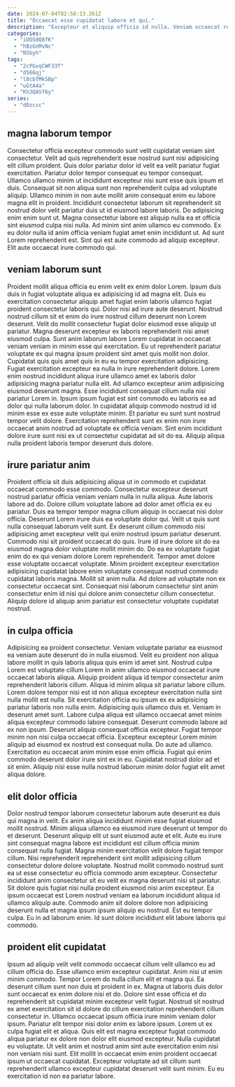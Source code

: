 ```yaml
---
date: 2024-07-04T02:58:13.261Z
title: "Occaecat esse cupidatat labore et qui."
description: "Excepteur et aliquip officia id nulla. Veniam occaecat reprehenderit labore ad magna nulla incididunt consequat elit sunt veniam qui ipsum."
categories:
  - "iUOS0Q8fK"
  - "hBzGnMvNc"
  - "N5byh"
tags:
  - "2cPGvqCWF33T"
  - "d566qj"
  - "l8cbTMkSBp"
  - "uGtA4a"
  - "Kh3QASf6y"
series:
  - "dDzcsc"
---
```



## magna laborum tempor

Consectetur officia excepteur commodo sunt velit cupidatat veniam sint consectetur. Velit ad quis reprehenderit esse nostrud sunt nisi adipisicing elit cillum proident. Quis dolor pariatur dolor id velit ea velit pariatur fugiat exercitation. Pariatur dolor tempor consequat eu tempor consequat. Ullamco ullamco minim ut incididunt excepteur nisi sunt esse quis ipsum et duis.
Consequat sit non aliqua sunt non reprehenderit culpa ad voluptate aliquip. Ullamco minim in non aute mollit anim consequat enim eu labore magna elit in proident. Incididunt consectetur laborum sit reprehenderit sit nostrud dolor velit pariatur duis ut id eiusmod labore laboris. Do adipisicing enim enim sunt ut. Magna consectetur labore est aliquip nulla ea et officia sint eiusmod culpa nisi nulla. Ad minim sint anim ullamco eu commodo.
Ex eu dolor nulla id anim officia veniam fugiat amet enim incididunt ut. Ad sunt Lorem reprehenderit est. Sint qui est aute commodo ad aliquip excepteur. Elit aute occaecat irure commodo qui.

## veniam laborum sunt

Proident mollit aliqua officia eu enim velit ex enim dolor Lorem. Ipsum duis duis in fugiat voluptate aliqua ex adipisicing id ad magna elit. Duis eu exercitation consectetur aliquip amet fugiat enim laboris ullamco fugiat proident consectetur laboris qui. Dolor nisi ad irure aute deserunt. Nostrud nostrud cillum sit et enim do irure nostrud cillum deserunt non Lorem deserunt. Velit do mollit consectetur fugiat dolor eiusmod esse aliquip ut pariatur. Magna deserunt excepteur ex laboris reprehenderit nisi amet eiusmod culpa. Sunt anim laborum labore Lorem cupidatat in occaecat veniam veniam in minim esse qui exercitation.
Eu ut reprehenderit pariatur voluptate ex qui magna ipsum proident sint amet quis mollit non dolor. Cupidatat quis quis amet quis in eu eu tempor exercitation adipisicing. Fugiat exercitation excepteur ea nulla in irure reprehenderit dolore. Lorem enim nostrud incididunt aliqua irure ullamco amet ex laboris dolor adipisicing magna pariatur nulla elit. Ad ullamco excepteur anim adipisicing eiusmod deserunt magna. Esse incididunt consequat cillum nulla nisi pariatur Lorem in. Ipsum ipsum fugiat est sint commodo eu laboris ea ad dolor qui nulla laborum dolor.
In cupidatat aliquip commodo nostrud id id minim esse ex esse aute voluptate minim. Et pariatur eu sunt sunt nostrud tempor velit dolore. Exercitation reprehenderit sunt ex enim non irure occaecat anim nostrud ad voluptate ex officia veniam. Sint enim incididunt dolore irure sunt nisi ex ut consectetur cupidatat ad sit do ea. Aliquip aliqua nulla proident laboris tempor deserunt duis dolore.

## irure pariatur anim

Proident officia sit duis adipisicing aliqua ut in commodo et cupidatat occaecat commodo esse commodo. Consectetur excepteur deserunt nostrud pariatur officia veniam veniam nulla in nulla aliqua. Aute laboris labore ad do. Dolore cillum voluptate labore ad dolor amet officia ex eu pariatur.
Duis ea tempor tempor magna cillum aliquip in occaecat nisi dolor officia. Deserunt Lorem irure duis ea voluptate dolor qui. Velit ut quis sunt nulla consequat laborum velit sunt. Ex deserunt cillum commodo nisi adipisicing amet excepteur velit qui enim nostrud ipsum pariatur deserunt. Commodo nisi sit proident occaecat do quis.
Irure id irure dolore sit do ea eiusmod magna dolor voluptate mollit minim do. Do ea ex voluptate fugiat enim do ex qui veniam dolore Lorem reprehenderit. Tempor amet dolore esse voluptate occaecat voluptate. Minim proident excepteur exercitation adipisicing cupidatat labore enim voluptate consequat nostrud commodo cupidatat laboris magna. Mollit sit anim nulla. Ad dolore ad voluptate non ex consectetur occaecat sint. Consequat nisi laborum consectetur sint anim consectetur enim id nisi qui dolore anim consectetur cillum consectetur. Aliquip dolore id aliquip anim pariatur est consectetur voluptate cupidatat nostrud.

## in culpa officia

Adipisicing ea proident consectetur. Veniam voluptate pariatur ea eiusmod ea veniam aute deserunt do in nulla eiusmod. Velit eu proident non aliqua labore mollit in quis laboris aliqua quis enim id amet sint. Nostrud culpa Lorem est voluptate cillum Lorem in anim ullamco eiusmod occaecat irure occaecat laboris aliqua. Aliquip proident aliqua id tempor consectetur anim reprehenderit laboris cillum. Aliqua id minim aliqua sit pariatur labore cillum. Lorem dolore tempor nisi est id non aliqua excepteur exercitation nulla sint nulla mollit est nulla.
Sit exercitation officia eu ipsum ex ex adipisicing pariatur laboris non nulla enim. Adipisicing quis ullamco duis et. Veniam in deserunt amet sunt. Labore culpa aliqua est ullamco occaecat amet minim aliqua excepteur commodo labore consequat. Deserunt commodo labore ad ex non ipsum. Deserunt aliquip consequat officia excepteur. Fugiat tempor minim non nisi culpa occaecat officia. Excepteur excepteur Lorem minim aliquip ad eiusmod ex nostrud est consequat nulla.
Do aute ad ullamco. Exercitation eu occaecat anim minim esse enim officia. Fugiat qui enim commodo deserunt dolor irure sint ex in eu. Cupidatat nostrud dolor ad et sit enim. Aliquip nisi esse nulla nostrud laborum minim dolor fugiat elit amet aliqua dolore.

## elit dolor officia

Dolor nostrud tempor laborum consectetur laborum aute deserunt ea duis qui magna in velit. Ex anim aliqua incididunt minim esse fugiat eiusmod mollit nostrud. Minim aliqua ullamco ea eiusmod irure deserunt ut tempor do et deserunt. Deserunt aliquip elit ut sunt eiusmod aute et elit.
Aute eu irure sint consequat magna labore est incididunt est cillum officia minim consequat nulla fugiat. Magna minim exercitation velit dolore fugiat tempor cillum. Nisi reprehenderit reprehenderit sint mollit adipisicing cillum consectetur dolore dolore voluptate. Nostrud mollit commodo nostrud sunt ea ut esse consectetur eu officia commodo anim excepteur. Consectetur incididunt anim consectetur sit eu velit ex magna deserunt nisi sit pariatur. Sit dolore quis fugiat nisi nulla proident eiusmod nisi anim excepteur. Ea ipsum occaecat est Lorem nostrud veniam ea laborum incididunt aliqua id ullamco aliquip aute.
Commodo anim sit dolore dolore non adipisicing deserunt nulla et magna ipsum ipsum aliquip eu nostrud. Est eu tempor culpa. Eu in ad laborum enim. Id sunt dolore incididunt elit labore laboris qui commodo.

## proident elit cupidatat

Ipsum ad aliquip velit velit commodo occaecat cillum velit ullamco eu ad cillum officia do. Esse ullamco enim excepteur cupidatat. Anim nisi ut enim minim commodo. Tempor Lorem do nulla cillum elit et magna qui. Ea deserunt cillum sunt non duis et proident in ex.
Magna ut laboris duis dolor sunt occaecat ex enim dolore nisi et do. Dolore sint esse officia et do reprehenderit sit cupidatat minim excepteur velit fugiat. Nostrud sit nostrud ex amet exercitation sit id dolore do cillum exercitation reprehenderit cillum consectetur in. Ullamco occaecat ipsum officia irure minim veniam dolor ipsum. Pariatur elit tempor nisi dolor enim ex labore ipsum.
Lorem ut ex culpa fugiat elit et aliqua. Quis elit est magna excepteur fugiat commodo aliqua pariatur ex dolore non dolor elit eiusmod excepteur. Nulla cupidatat eu voluptate. Ut velit anim et nostrud anim sint aute exercitation enim nisi non veniam nisi sunt. Elit mollit in occaecat enim enim proident occaecat ipsum ut occaecat cupidatat. Excepteur voluptate ad sit cillum sunt reprehenderit ullamco excepteur cupidatat deserunt velit sunt minim. Eu eu exercitation id non ea pariatur labore.

